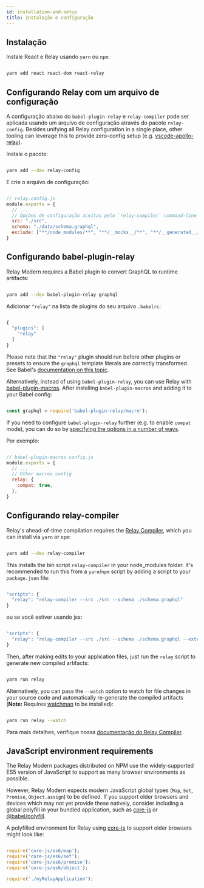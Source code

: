 ```yaml
---
id: installation-and-setup
title: Instalação e configuração
---
```


## Instalação

Instale React e Relay usando `yarn` ou `npm`:

```sh

yarn add react react-dom react-relay

```

## Configurando Relay com um arquivo de configuração

A configuração abaixo do `babel-plugin-relay` e `relay-compiler` pode ser aplicada usando um arquivo de configuração através do pacote `relay-config`. Besides unifying all Relay configuration in a single place, other tooling can leverage this to provide zero-config setup (e.g. [vscode-apollo-relay](https://github.com/relay-tools/vscode-apollo-relay)).

Instale o pacote:

```sh

yarn add --dev relay-config

```

E crie o arquivo de configuração:

```javascript

// relay.config.js
module.exports = {
  // ...
  // Opções de configuração aceitas pelo `relay-compiler` command-line tool e `babel-plugin-relay`.
  src: "./src",
  schema: "./data/schema.graphql",
  exclude: ["**/node_modules/**", "**/__mocks__/**", "**/__generated__/**"],
}

```

## Configurando babel-plugin-relay

Relay Modern requires a Babel plugin to convert GraphQL to runtime artifacts:

```sh

yarn add --dev babel-plugin-relay graphql

```

Adicionar `"relay"` na lista de plugins do seu arquivo `.babelrc`:

```javascript

{
  "plugins": [
    "relay"
  ]
}

```

Please note that the `"relay"` plugin should run before other plugins or presets to ensure the `graphql` template literals are correctly transformed. See Babel's [documentation on this topic](https://babeljs.io/docs/plugins/#pluginpreset-ordering).

Alternatively, instead of using `babel-plugin-relay`, you can use Relay with [babel-plugin-macros](https://github.com/kentcdodds/babel-plugin-macros). After installing `babel-plugin-macros` and adding it to your Babel config:

```javascript

const graphql = require('babel-plugin-relay/macro');

```

If you need to configure `babel-plugin-relay` further (e.g. to enable `compat` mode), you can do so by [specifying the options in a number of ways](https://github.com/kentcdodds/babel-plugin-macros/blob/master/other/docs/user.md#config-experimental).

Por exemplo:

```javascript

// babel-plugin-macros.config.js
module.exports = {
  // ...
  // Other macros config
  relay: {
    compat: true,
  },
}

```

## Configurando relay-compiler

Relay's ahead-of-time compilation requires the [Relay Compiler](./graphql-in-relay.html#relay-compiler), which you can install via `yarn` or `npm`:

```sh

yarn add --dev relay-compiler

```

This installs the bin script `relay-compiler` in your node_modules folder. It's recommended to run this from a `yarn`/`npm` script by adding a script to your `package.json` file:

```js

"scripts": {
  "relay": "relay-compiler --src ./src --schema ./schema.graphql"
}

```

ou se você estiver usando jsx:

```js

"scripts": {
  "relay": "relay-compiler --src ./src --schema ./schema.graphql --extensions js jsx"
}

```

Then, after making edits to your application files, just run the `relay` script to generate new compiled artifacts:

```sh

yarn run relay

```

Alternatively, you can pass the `--watch` option to watch for file changes in your source code and automatically re-generate the compiled artifacts (**Note:** Requires [watchman](https://facebook.github.io/watchman) to be installed):

```sh

yarn run relay --watch

```

Para mais detalhes, verifique nossa [documentação do Relay Compiler](./graphql-in-relay.html#relay-compiler).

## JavaScript environment requirements

The Relay Modern packages distributed on NPM use the widely-supported ES5 version of JavaScript to support as many browser environments as possible.

However, Relay Modern expects modern JavaScript global types (`Map`, `Set`, `Promise`, `Object.assign`) to be defined. If you support older browsers and devices which may not yet provide these natively, consider including a global polyfill in your bundled application, such as [core-js][] or [@babel/polyfill](https://babeljs.io/docs/usage/polyfill/).

A polyfilled environment for Relay using [core-js][] to support older browsers might look like:

```js

require('core-js/es6/map');
require('core-js/es6/set');
require('core-js/es6/promise');
require('core-js/es6/object');

require('./myRelayApplication');

```

[core-js]: https://github.com/zloirock/core-js
